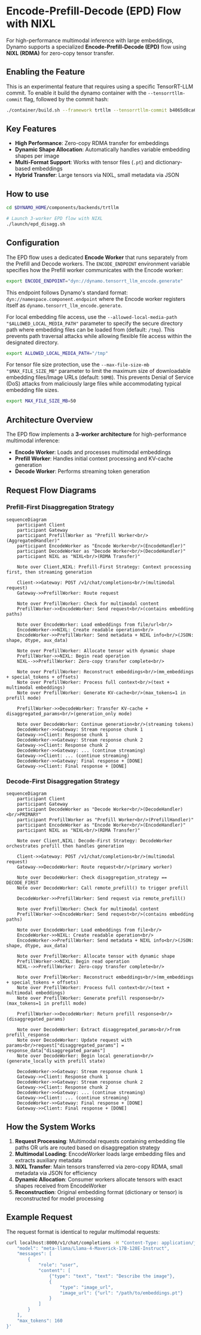 # Encode-Prefill-Decode (EPD) Flow with NIXL

For high-performance multimodal inference with large embeddings, Dynamo supports a specialized **Encode-Prefill-Decode (EPD)** flow using **NIXL (RDMA)** for zero-copy tensor transfer.

## Enabling the Feature

This is an experimental feature that requires using a specific TensorRT-LLM commit.
To enable it build the dynamo container with the `--tensorrtllm-commit` flag, followed by the commit hash:

```bash
./container/build.sh --framework trtllm --tensorrtllm-commit b4065d8ca64a64eee9fdc64b39cb66d73d4be47c
```

## Key Features

- **High Performance**: Zero-copy RDMA transfer for embeddings
- **Dynamic Shape Allocation**: Automatically handles variable embedding shapes per image
- **Multi-Format Support**: Works with tensor files (`.pt`) and dictionary-based embeddings
- **Hybrid Transfer**: Large tensors via NIXL, small metadata via JSON

## How to use

```bash
cd $DYNAMO_HOME/components/backends/trtllm

# Launch 3-worker EPD flow with NIXL
./launch/epd_disagg.sh
```

## Configuration

The EPD flow uses a dedicated **Encode Worker** that runs separately from the Prefill and Decode workers. The `ENCODE_ENDPOINT` environment variable specifies how the Prefill worker communicates with the Encode worker:

```bash
export ENCODE_ENDPOINT="dyn://dynamo.tensorrt_llm_encode.generate"
```

This endpoint follows Dynamo's standard format: `dyn://namespace.component.endpoint` where the Encode worker registers itself as `dynamo.tensorrt_llm_encode.generate`.

For local embedding file access, use the `--allowed-local-media-path "$ALLOWED_LOCAL_MEDIA_PATH"` parameter to specify the secure directory path where embedding files can be loaded from (default: `/tmp`). This prevents path traversal attacks while allowing flexible file access within the designated directory.

```bash
export ALLOWED_LOCAL_MEDIA_PATH="/tmp"
```

For tensor file size protection, use the `--max-file-size-mb "$MAX_FILE_SIZE_MB"` parameter to limit the maximum size of downloadable embedding files/Image URLs (default: `50MB`). This prevents Denial of Service (DoS) attacks from maliciously large files while accommodating typical embedding file sizes.

```bash
export MAX_FILE_SIZE_MB=50
```

## Architecture Overview

The EPD flow implements a **3-worker architecture** for high-performance multimodal inference:

- **Encode Worker**: Loads and processes multimodal embeddings
- **Prefill Worker**: Handles initial context processing and KV-cache generation
- **Decode Worker**: Performs streaming token generation

## Request Flow Diagrams

### Prefill-First Disaggregation Strategy

```mermaid
sequenceDiagram
    participant Client
    participant Gateway
    participant PrefillWorker as "Prefill Worker<br/>(AggregatedHandler)"
    participant EncodeWorker as "Encode Worker<br/>(EncodeHandler)"
    participant DecodeWorker as "Decode Worker<br/>(DecodeHandler)"
    participant NIXL as "NIXL<br/>(RDMA Transfer)"

    Note over Client,NIXL: Prefill-First Strategy: Context processing first, then streaming generation

    Client->>Gateway: POST /v1/chat/completions<br/>(multimodal request)
    Gateway->>PrefillWorker: Route request

    Note over PrefillWorker: Check for multimodal content
    PrefillWorker->>EncodeWorker: Send request<br/>(contains embedding paths)

    Note over EncodeWorker: Load embeddings from file/url<br/>
    EncodeWorker->>NIXL: Create readable operation<br/>
    EncodeWorker->>PrefillWorker: Send metadata + NIXL info<br/>(JSON: shape, dtype, aux_data)

    Note over PrefillWorker: Allocate tensor with dynamic shape
    PrefillWorker->>NIXL: Begin read operation
    NIXL-->>PrefillWorker: Zero-copy transfer complete<br/>

    Note over PrefillWorker: Reconstruct embeddings<br/>(mm_embeddings + special_tokens + offsets)
    Note over PrefillWorker: Process full context<br/>(text + multimodal embeddings)
    Note over PrefillWorker: Generate KV-cache<br/>(max_tokens=1 in prefill mode)

    PrefillWorker->>DecodeWorker: Transfer KV-cache + disaggregated_params<br/>(generation_only mode)

    Note over DecodeWorker: Continue generation<br/>(streaming tokens)
    DecodeWorker->>Gateway: Stream response chunk 1
    Gateway->>Client: Response chunk 1
    DecodeWorker->>Gateway: Stream response chunk 2
    Gateway->>Client: Response chunk 2
    DecodeWorker->>Gateway: ... (continue streaming)
    Gateway->>Client: ... (continue streaming)
    DecodeWorker->>Gateway: Final response + [DONE]
    Gateway->>Client: Final response + [DONE]
```

### Decode-First Disaggregation Strategy

```mermaid
sequenceDiagram
    participant Client
    participant Gateway
    participant DecodeWorker as "Decode Worker<br/>(DecodeHandler)<br/>PRIMARY"
    participant PrefillWorker as "Prefill Worker<br/>(PrefillHandler)"
    participant EncodeWorker as "Encode Worker<br/>(EncodeHandler)"
    participant NIXL as "NIXL<br/>(RDMA Transfer)"

    Note over Client,NIXL: Decode-First Strategy: DecodeWorker orchestrates prefill then handles generation

    Client->>Gateway: POST /v1/chat/completions<br/>(multimodal request)
    Gateway->>DecodeWorker: Route request<br/>(primary worker)

    Note over DecodeWorker: Check disaggregation_strategy == DECODE_FIRST
    Note over DecodeWorker: Call remote_prefill() to trigger prefill

    DecodeWorker->>PrefillWorker: Send request via remote_prefill()

    Note over PrefillWorker: Check for multimodal content
    PrefillWorker->>EncodeWorker: Send request<br/>(contains embedding paths)

    Note over EncodeWorker: Load embeddings from file<br/>
    EncodeWorker->>NIXL: Create readable operation<br/>
    EncodeWorker->>PrefillWorker: Send metadata + NIXL info<br/>(JSON: shape, dtype, aux_data)

    Note over PrefillWorker: Allocate tensor with dynamic shape
    PrefillWorker->>NIXL: Begin read operation
    NIXL-->>PrefillWorker: Zero-copy transfer complete<br/>

    Note over PrefillWorker: Reconstruct embeddings<br/>(mm_embeddings + special_tokens + offsets)
    Note over PrefillWorker: Process full context<br/>(text + multimodal embeddings)
    Note over PrefillWorker: Generate prefill response<br/>(max_tokens=1 in prefill mode)

    PrefillWorker->>DecodeWorker: Return prefill response<br/>(disaggregated_params)

    Note over DecodeWorker: Extract disaggregated_params<br/>from prefill_response
    Note over DecodeWorker: Update request with params<br/>request["disaggregated_params"] = response_data["disaggregated_params"]
    Note over DecodeWorker: Begin local generation<br/>(generate_locally with prefill state)

    DecodeWorker->>Gateway: Stream response chunk 1
    Gateway->>Client: Response chunk 1
    DecodeWorker->>Gateway: Stream response chunk 2
    Gateway->>Client: Response chunk 2
    DecodeWorker->>Gateway: ... (continue streaming)
    Gateway->>Client: ... (continue streaming)
    DecodeWorker->>Gateway: Final response + [DONE]
    Gateway->>Client: Final response + [DONE]
```

## How the System Works

1. **Request Processing**: Multimodal requests containing embedding file paths OR urls are routed based on disaggregation strategy
2. **Multimodal Loading**: EncodeWorker loads large embedding files and extracts auxiliary metadata
3. **NIXL Transfer**: Main tensors transferred via zero-copy RDMA, small metadata via JSON for efficiency
4. **Dynamic Allocation**: Consumer workers allocate tensors with exact shapes received from EncodeWorker
5. **Reconstruction**: Original embedding format (dictionary or tensor) is reconstructed for model processing

## Example Request

The request format is identical to regular multimodal requests:

```bash
curl localhost:8000/v1/chat/completions -H "Content-Type: application/json" -d '{
    "model": "meta-llama/Llama-4-Maverick-17B-128E-Instruct",
    "messages": [
        {
            "role": "user",
            "content": [
                {"type": "text", "text": "Describe the image"},
                {
                    "type": "image_url",
                    "image_url": {"url": "/path/to/embeddings.pt"}
                }
            ]
        }
    ],
    "max_tokens": 160
}'
```
